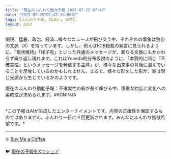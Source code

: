 ```yaml
---
title: "現在のふんわり動向予報 2025-07-25 07:47"
date: "2025-07-25T07:47:16.000Z"
tags: [ふんわり予報, AI占い, 日常]
layout: post
---
```


関税、猛暑、政治、経済…様々なニュースが飛び交う中、それぞれの事象は独自の文脈（X）を持っています。しかし、例えばECB総裁の発言に見られるように、「現状維持」「様子見」といった共通のメッセージが、異なる文脈にもかかわらず繰り返し現れます。これはYoneda的分布仮説のように、「本質的に同じ『不確実性』というメッセージを発信する主体」が、様々な出来事の背後に潜んでいることを示唆しているのかもしれません。まるで、様々な形をした影が、実は同じ光源から生じているかのようです。


現在のふんわり動動予報：不確実性の影が長く伸びる中、慎重な対応と変化への柔軟性が求められます。#KGNINJA

<br>
*この予報はAIが生成したエンターテイメントです。内容の正確性を保証するものではありません。ふんわり一日に４回更新されます。みんなにふんわり拡散希望です。*

---
☕️ [Buy Me a Coffee](https://www.buymeacoffee.com/kgninja)

🐦 [現在の予報をXでシェア](https://twitter.com/intent/tweet?text=%E7%8F%BE%E5%9C%A8%E3%81%AE%E3%81%B5%E3%82%93%E3%82%8F%E3%82%8A%E4%BA%88%E5%A0%B1%3A%20%E3%80%8C%E9%96%A2%E7%A8%8E%E3%80%81%E7%8C%9B%E6%9A%91%E3%80%81%E6%94%BF%E6%B2%BB%E3%80%81%E7%B5%8C%E6%B8%88%E2%80%A6%E6%A7%98%E3%80%85%E3%81%AA%E3%83%8B%E3%83%A5%E3%83%BC%E3%82%B9%E3%81%8C%E9%A3%9B%E3%81%B3%E4%BA%A4%E3%81%86%E4%B8%AD%E3%80%81%E3%81%9D%E3%82%8C%E3%81%9E%E3%82%8C%E3%81%AE%E4%BA%8B%E8%B1%A1%E3%81%AF%E7%8B%AC%E8%87%AA%E3%81%AE%E6%96%87%E8%84%88%EF%BC%88X%EF%BC%89%E3%82%92%E6%8C%81%E3%81%A3%E3%81%A6%E3%81%84%E3%81%BE%E3%81%99%E3%80%82%E3%80%8D%23KGNINJA%20%E7%B6%9A%E3%81%8D%E3%81%AF%E3%83%96%E3%83%AD%E3%82%B0%E3%81%A7%EF%BC%81%F0%9F%91%87&url=https%3A%2F%2Fkg-ninja.github.io%2FFunwariyoso%2F)
